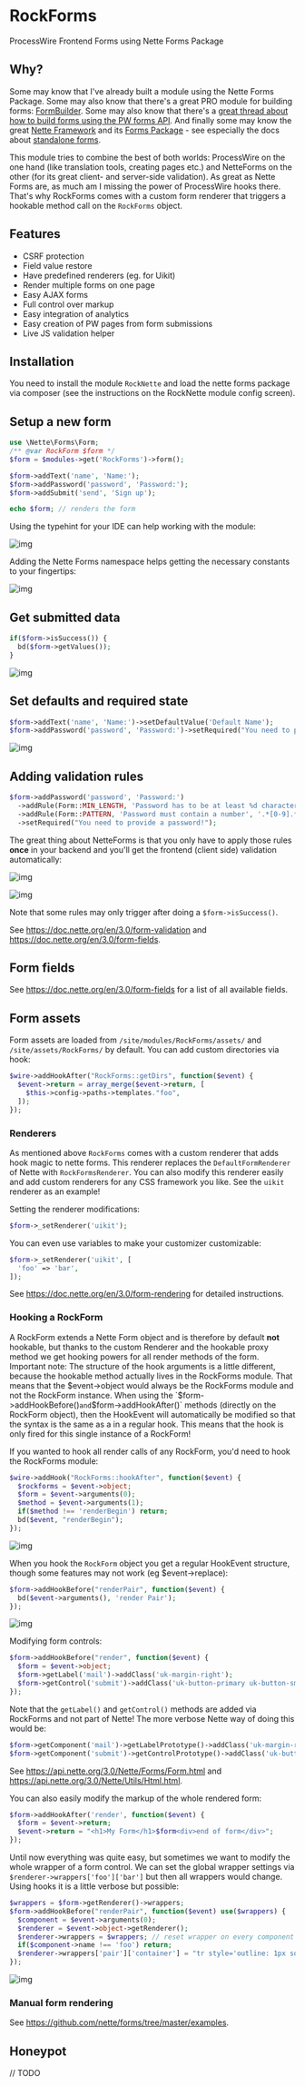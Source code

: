 # RockForms

ProcessWire Frontend Forms using Nette Forms Package

## Why?

Some may know that I've already built a module using the Nette Forms Package. Some may also know that there's a great PRO module for building forms: [FormBuilder](https://processwire.com/store/form-builder/). Some may also know that there's a [great thread about how to build forms using the PW forms API](https://processwire.com/talk/topic/2089-create-simple-forms-using-api/). And finally some may know the great [Nette Framework](https://doc.nette.org/) and its [Forms Package](https://doc.nette.org/en/3.0/forms) - see especially the docs about [standalone forms](https://doc.nette.org/en/3.0/forms#toc-standalone-forms).

This module tries to combine the best of both worlds: ProcessWire on the one hand (like translation tools, creating pages etc.) and NetteForms on the other (for its great client- and server-side validation). As great as Nette Forms are, as much am I missing the power of ProcessWire hooks there. That's why RockForms comes with a custom form renderer that triggers a hookable method call on the `RockForms` object.

## Features

* CSRF protection
* Field value restore
* Have predefined renderers (eg. for Uikit)
* Render multiple forms on one page
* Easy AJAX forms
* Full control over markup
* Easy integration of analytics
* Easy creation of PW pages from form submissions
* Live JS validation helper

## Installation

You need to install the module `RockNette` and load the nette forms package via composer (see the instructions on the RockNette module config screen).

## Setup a new form

```php
use \Nette\Forms\Form;
/** @var RockForm $form */
$form = $modules->get('RockForms')->form();

$form->addText('name', 'Name:');
$form->addPassword('password', 'Password:');
$form->addSubmit('send', 'Sign up');

echo $form; // renders the form
```

Using the typehint for your IDE can help working with the module:

![img](https://i.imgur.com/IpGXNQ2.png)

Adding the Nette Forms namespace helps getting the necessary constants to your fingertips:

![img](https://i.imgur.com/EokTi1c.png)

## Get submitted data

```php
if($form->isSuccess()) {
  bd($form->getValues());
}
```

![img](https://i.imgur.com/QS6nBUB.png)

## Set defaults and required state

```php
$form->addText('name', 'Name:')->setDefaultValue('Default Name');
$form->addPassword('password', 'Password:')->setRequired("You need to provide a password!");
```

![img](https://i.imgur.com/bIcd9U0.png)

## Adding validation rules

```php
$form->addPassword('password', 'Password:')
  ->addRule(Form::MIN_LENGTH, 'Password has to be at least %d characters long', 3)
  ->addRule(Form::PATTERN, 'Password must contain a number', '.*[0-9].*')
  ->setRequired("You need to provide a password!");
```

The great thing about NetteForms is that you only have to apply those rules **once** in your backend and you'll get the frontend (client side) validation automatically:

![img](https://i.imgur.com/Hliirgl.png)

![img](https://i.imgur.com/VUUU4Rr.png)

Note that some rules may only trigger after doing a `$form->isSuccess()`.

See https://doc.nette.org/en/3.0/form-validation and https://doc.nette.org/en/3.0/form-fields.

## Form fields

See https://doc.nette.org/en/3.0/form-fields for a list of all available fields.

## Form assets

Form assets are loaded from `/site/modules/RockForms/assets/` and `/site/assets/RockForms/` by default. You can add custom directories via hook:

```php
$wire->addHookAfter("RockForms::getDirs", function($event) {
  $event->return = array_merge($event->return, [
    $this->config->paths->templates."foo",
  ]);
});
```

### Renderers

As mentioned above `RockForms` comes with a custom renderer that adds hook magic to nette forms. This renderer replaces the `DefaultFormRenderer` of Nette with `RockFormsRenderer`. You can also modify this renderer easily and add custom renderers for any CSS framework you like. See the `uikit` renderer as an example!

Setting the renderer modifications:

```php
$form->_setRenderer('uikit');
```

You can even use variables to make your customizer customizable:

```php
$form->_setRenderer('uikit', [
  'foo' => 'bar',
]);
```

See https://doc.nette.org/en/3.0/form-rendering for detailed instructions.

### Hooking a RockForm

A RockForm extends a Nette Form object and is therefore by default **not** hookable, but thanks to the custom Renderer and the hookable proxy method we get hooking powers for all render methods of the form. Important note: The structure of the hook arguments is a little different, because the hookable method actually lives in the RockForms module. That means that the $event->object would always be the RockForms module and not the RockForm instance. When using the `$form->addHookBefore()` and `$form->addHookAfter()` methods (directly on the RockForm object), then the HookEvent will automatically be modified so that the syntax is the same as a in a regular hook. This means that the hook is only fired for this single instance of a RockForm!

If you wanted to hook all render calls of any RockForm, you'd need to hook the RockForms module:

```php
$wire->addHook("RockForms::hookAfter", function($event) {
  $rockforms = $event->object;
  $form = $event->arguments(0);
  $method = $event->arguments(1);
  if($method !== 'renderBegin') return;
  bd($event, "renderBegin");
});
```

![img](https://i.imgur.com/gl4yZ74.png)

When you hook the `RockForm` object you get a regular HookEvent structure, though some features may not work (eg $event->replace):

```php
$form->addHookBefore("renderPair", function($event) {
  bd($event->arguments(), 'render Pair');
});
```
![img](https://i.imgur.com/sJHEx77.png)

Modifying form controls:

```php
$form->addHookBefore("render", function($event) {
  $form = $event->object;
  $form->getLabel('mail')->addClass('uk-margin-right');
  $form->getControl('submit')->addClass('uk-button-primary uk-button-small uk-margin-small-top');
});
```

Note that the `getLabel()` and `getControl()` methods are added via RockForms and not part of Nette! The more verbose Nette way of doing this would be:

```php
$form->getComponent('mail')->getLabelPrototype()->addClass('uk-margin-right');
$form->getComponent('submit')->getControlPrototype()->addClass('uk-button-primary uk-button-small uk-margin-small-top');
```

See https://api.nette.org/3.0/Nette/Forms/Form.html and https://api.nette.org/3.0/Nette/Utils/Html.html.

You can also easily modify the markup of the whole rendered form:

```php
$form->addHookAfter('render', function($event) {
  $form = $event->return;
  $event->return = "<h1>My Form</h1>$form<div>end of form</div>";
});
```

Until now everything was quite easy, but sometimes we want to modify the whole wrapper of a form control. We can set the global wrapper settings via `$renderer->wrappers['foo']['bar']` but then all wrappers would change. Using hooks it is a little verbose but possible:

```php
$wrappers = $form->getRenderer()->wrappers;
$form->addHookBefore("renderPair", function($event) use($wrappers) {
  $component = $event->arguments(0);
  $renderer = $event->object->getRenderer();
  $renderer->wrappers = $wrappers; // reset wrapper on every component
  if($component->name !== 'foo') return;
  $renderer->wrappers['pair']['container'] = "tr style='outline: 1px solid red;'";
});
```
![img](https://i.imgur.com/4fDOFTn.png)

### Manual form rendering

See https://github.com/nette/forms/tree/master/examples.

## Honeypot

// TODO
